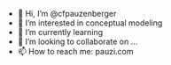 - 👋 Hi, I’m @cfpauzenberger
- 👀 I’m interested in conceptual modeling
- 🌱 I’m currently learning 
- 💞️ I’m looking to collaborate on ...
- 📫 How to reach me: pauzi.com

<!---
cfpauzenberger/cfpauzenberger is a ✨ special ✨ repository because its `README.md` (this file) appears on your GitHub profile.
You can click the Preview link to take a look at your changes.
--->
